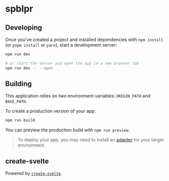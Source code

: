# spblpr

## Developing

Once you've created a project and installed dependencies with `npm install` (or `pnpm install` or `yarn`), start a development server:

```bash
npm run dev

# or start the server and open the app in a new browser tab
npm run dev -- --open
```

## Building

This application relies on two environment variables: `ORIGIN_PATH` and `BASE_PATH`.

To create a production version of your app:

```bash
npm run build
```

You can preview the production build with `npm run preview`.

> To deploy your app, you may need to install an [adapter](https://kit.svelte.dev/docs/adapters) for your target environment.

## create-svelte

Powered by [`create-svelte`](https://github.com/sveltejs/kit/tree/master/packages/create-svelte).

